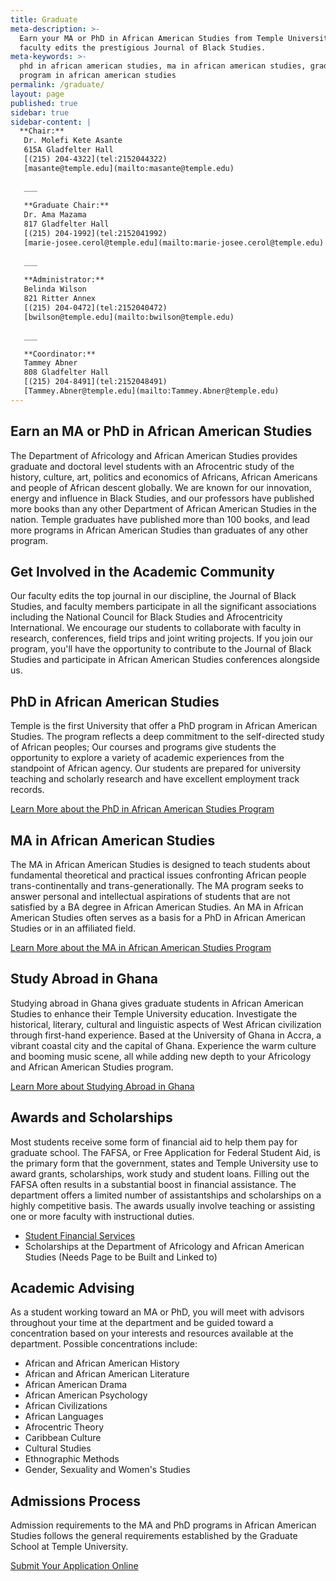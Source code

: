 ```yaml
---
title: Graduate
meta-description: >-
  Earn your MA or PhD in African American Studies from Temple University. Our
  faculty edits the prestigious Journal of Black Studies.
meta-keywords: >-
  phd in african american studies, ma in african american studies, graduate
  program in african american studies 
permalink: /graduate/
layout: page
published: true
sidebar: true
sidebar-content: |
  **Chair:**  
   Dr. Molefi Kete Asante  
   615A Gladfelter Hall  
   [(215) 204-4322](tel:2152044322)  
   [masante@temple.edu](mailto:masante@temple.edu)  
   
   ___
   
   **Graduate Chair:**  
   Dr. Ama Mazama  
   817 Gladfelter Hall  
   [(215) 204-1992](tel:2152041992)  
   [marie-josee.cerol@temple.edu](mailto:marie-josee.cerol@temple.edu)  
   
   ___
   
   **Administrator:**  
   Belinda Wilson  
   821 Ritter Annex   
   [(215) 204-0472](tel:2152040472)  
   [bwilson@temple.edu](mailto:bwilson@temple.edu)  
   
   ___

   **Coordinator:**  
   Tammey Abner  
   808 Gladfelter Hall    
   [(215) 204-8491](tel:2152048491)   
   [Tammey.Abner@temple.edu](mailto:Tammey.Abner@temple.edu)
---
```

## Earn an MA or PhD in African American Studies

The Department of Africology and African American Studies provides graduate and doctoral level students with an Afrocentric study of the history, culture, art, politics and economics of Africans, African Americans and people of African descent globally. We are known for our innovation, energy and influence in Black Studies, and our professors have published more books than any other Department of African American Studies in the nation. Temple graduates have published more than 100 books, and lead more programs in African American Studies than graduates of any other program. 

## Get Involved in the Academic Community

Our faculty edits the top journal in our discipline, the Journal of Black Studies, and faculty members participate in all the significant associations including the National Council for Black Studies and Afrocentricity International. We encourage our students to collaborate with faculty in research, conferences, field trips and joint writing projects. If you join our program, you'll have the opportunity to contribute to the Journal of Black Studies and participate in African American Studies conferences alongside us. 

## PhD in African American Studies

Temple is the first University that offer a PhD program in African American Studies. The program reflects a deep commitment to the self-directed study of African peoples; Our courses and programs give students the opportunity to explore a variety of academic experiences from the standpoint of African agency. Our students are prepared for university teaching and scholarly research and have excellent employment track records.  

[Learn More about the PhD in African American Studies Program](http://bulletin.temple.edu/graduate/scd/cla/africology-african-american-studies-phd/)

## MA in African American Studies

The MA in African American Studies is designed to teach students about fundamental theoretical and practical issues confronting African people trans-continentally and trans-generationally. The MA program seeks to answer personal and intellectual aspirations of students that are not satisfied by a BA degree in African American Studies. An MA in African American Studies often serves as a basis for a PhD in African American Studies or in an affiliated field.

[Learn More about the MA in African American Studies Program](http://bulletin.temple.edu/graduate/scd/cla/africology-african-american-studies-ma/)

## Study Abroad in Ghana

Studying abroad in Ghana gives graduate students in African American Studies to enhance their Temple University education. Investigate the historical, literary, cultural and linguistic aspects of West African civilization through first-hand experience. Based at the University of Ghana in Accra, a vibrant coastal city and the capital of Ghana. Experience the warm culture and booming music scene, all while adding new depth to your Africology and African American Studies program. 

[Learn More about Studying Abroad in Ghana](https://studyabroad.temple.edu/sites/temple-summer-in-ghana)

## Awards and Scholarships

Most students receive some form of financial aid to help them pay for graduate school. The FAFSA, or Free Application for Federal Student Aid, is the primary form that the government, states and Temple University use to award grants, scholarships, work study and student loans. Filling out the FAFSA often results in a substantial boost in financial assistance. The department offers a limited number of assistantships and scholarships on a highly competitive basis. The awards usually involve teaching or assisting one or more faculty with instructional duties. 

- [Student Financial Services](https://sfs.temple.edu/financial-aid-types/scholarships/study-abroad)
- Scholarships at the Department of Africology and African American Studies (Needs Page to be Built and Linked to)

## Academic Advising

As a student working toward an MA or PhD, you will  meet with advisors throughout your time at the department and be guided toward a concentration based on your interests and resources available at the department. Possible concentrations include:

- African and African American History
- African and African American Literature
- African American Drama
- African American Psychology
- African Civilizations
- African Languages
- Afrocentric Theory
- Caribbean Culture
- Cultural Studies
- Ethnographic Methods
- Gender, Sexuality and Women's Studies

## Admissions Process

Admission requirements to the MA and PhD programs in African American Studies follows the general requirements established by the Graduate School at Temple University. 

[Submit Your Application Online](https://prd-wlssb.temple.edu/prod8/bwskalog.P_DispLoginNon)
